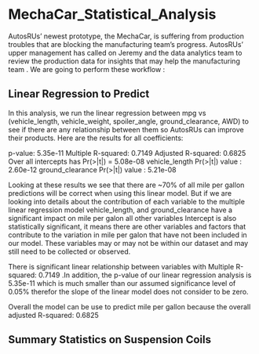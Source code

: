 # MechaCar_Statistical_Analysis
AutosRUs’ newest prototype, the MechaCar, is suffering from production troubles that are blocking the manufacturing team’s progress. AutosRUs’ upper management has called on Jeremy and the data analytics team to review the production data for insights that may help the manufacturing team . We are going to perform these workflow :

## Linear Regression to Predict
In this analysis, we run the linear regression between mpg vs (vehicle_length, vehicle_weight, spoiler_angle, ground_clearance, AWD) to see if there are any relationship between them so AutosRUs can improve their products. Here are the results for all coefficients:
  
  p-value: 5.35e-11
  Multiple R-squared:  0.7149
  Adjusted R-squared:  0.6825
  Over all intercepts has Pr(>|t|) = 5.08e-08
  vehicle_length Pr(>|t|) value : 2.60e-12
  ground_clearance Pr(>|t|) value : 5.21e-08
  
  
  Looking at these results we see that there are ~70% of all mile per gallon predictions will be correct when using this linear model. But if we are looking into details about   the contribution of each variable to the multiple linear regression model vehicle_length, and ground_clearance have a significant impact on mile per galon all other variables
  Intercept is also statistically significant, it means there are other variables and factors that contribute to the variation in mile per galon that have not been included       in our model. These variables may or may not be within our dataset and may still need to be collected or observed.
  
  There is significant linear relationship between variables with Multiple R-squared:  0.7149 .In addition, the p-value of our linear regression analysis is 5.35e-11 which is     much smaller than our assumed significance level of 0.05% therefor the slope of the linear model does not consider to be zero.
  
  Overall the model can be use to predict mile per gallon because the overall adjusted R-squared:  0.6825
  
  ## Summary Statistics on Suspension Coils
  
